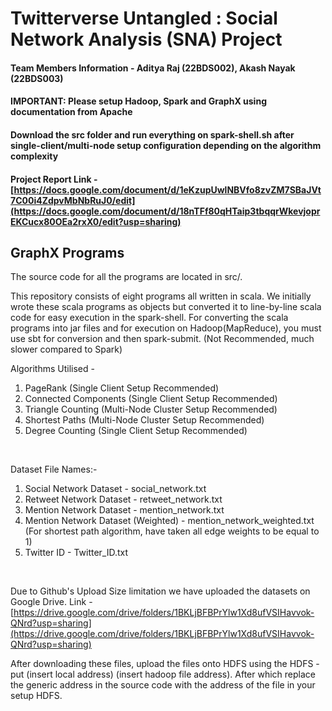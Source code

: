 # Twitterverse Untangled : Social Network Analysis (SNA) Project

#### Team Members Information - Aditya Raj (22BDS002), Akash Nayak (22BDS003)

#### IMPORTANT: Please setup Hadoop, Spark and GraphX using documentation from Apache <br>
#### Download the src folder and run everything on spark-shell.sh after single-client/multi-node setup configuration depending on the algorithm complexity<br>

#### Project Report Link - [https://docs.google.com/document/d/1eKzupUwlNBVfo8zvZM7SBaJVt7C00i4ZdpvMbNbRuJ0/edit](https://docs.google.com/document/d/18nTFf80qHTaip3tbqqrWkevjoprEKCucx80OEa2rxX0/edit?usp=sharing) <br>


## GraphX Programs

The source code for all the programs are located in src/.

This repository consists of eight programs all written in scala. We initially wrote these scala programs as objects but converted it to line-by-line scala code for easy execution in the spark-shell. For converting the scala programs into jar files and for execution on Hadoop(MapReduce), you must use sbt for conversion and then spark-submit. (Not Recommended, much slower compared to Spark)

Algorithms Utilised - <br>
1. PageRank (Single Client Setup Recommended)
2. Connected Components (Single Client Setup Recommended)
3. Triangle Counting (Multi-Node Cluster Setup Recommended)
4. Shortest Paths (Multi-Node Cluster Setup Recommended)
5. Degree Counting (Single Client Setup Recommended)
<br>


Dataset File Names:- <br>
1. Social Network Dataset - social_network.txt
2. Retweet Network Dataset - retweet_network.txt
3. Mention Network Dataset - mention_network.txt
4. Mention Network Dataset (Weighted) - mention_network_weighted.txt  (For shortest path algorithm, have taken all edge weights to be equal to 1)
5. Twitter ID - Twitter_ID.txt
<br>

Due to Github's Upload Size limitation we have uploaded the datasets on Google Drive. Link - [https://drive.google.com/drive/folders/1BKLjBFBPrYlw1Xd8ufVSIHavvok-QNrd?usp=sharing](https://drive.google.com/drive/folders/1BKLjBFBPrYlw1Xd8ufVSIHavvok-QNrd?usp=sharing)

After downloading these files, upload the files onto HDFS using the HDFS -put (insert local address) (insert hadoop file address). After which replace the generic address in the source code with the address of the file in your setup HDFS. 


